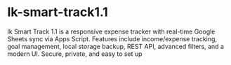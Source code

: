 # Ik-smart-track1.1
Ik Smart Track 1.1 is a responsive expense tracker with real-time Google Sheets sync via Apps Script. Features include income/expense tracking, goal management, local storage backup, REST API, advanced filters, and a modern UI. Secure, private, and easy to set up
